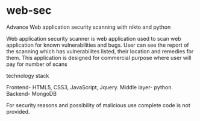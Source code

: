 # web-sec

Advance Web application security scanning with nikto and python

Web application security scanner is web application used to scan web application for known vulnerabilities and bugs. User can see the report of the scanning which has vulnerabilites listed, their location and remedies for them. This application is designed for commercial purpose where user will pay for number of scans


technology stack

Frontend- HTML5, CSS3, JavaScript, Jquery.
Middle layer- python.
Backend- MongoDB

For security reasons and possibility of malicious use complete code is not provided.
